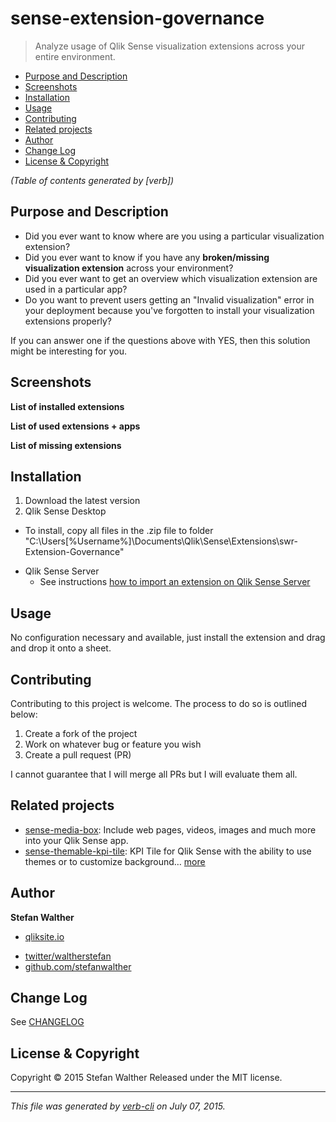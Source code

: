 # sense-extension-governance

> Analyze usage of Qlik Sense visualization extensions across your entire environment.

<!-- toc -->

* [Purpose and Description](#purpose-and-description)
* [Screenshots](#screenshots)
* [Installation](#installation)
* [Usage](#usage)
* [Contributing](#contributing)
* [Related projects](#related-projects)
* [Author](#author)
* [Change Log](#change-log)
* [License & Copyright](#license---copyright)

_(Table of contents generated by [verb])_

<!-- tocstop -->

## Purpose and Description

* Did you ever want to know where are you using a particular visualization extension?
* Did you ever want to know if you have any **broken/missing visualization extension** across your environment?
* Did you ever want to get an overview which visualization extension are used in a particular app?
* Do you want to prevent users getting an "Invalid visualization" error in your deployment because you've forgotten to install your visualization extensions properly?

If you can answer one if the questions above with YES, then this solution might be interesting for you.

## Screenshots

**List of installed extensions**

**List of used extensions + apps**

**List of missing extensions**

## Installation

1. Download the latest version
2. Qlik Sense Desktop
  - To install, copy all files in the .zip file to folder "C:\Users[%Username%]\Documents\Qlik\Sense\Extensions\swr-Extension-Governance"
* Qlik Sense Server
  - See instructions [how to import an extension on Qlik Sense Server](http://help.qlik.com/sense/en-us/developer/#../Subsystems/Workbench/Content/BuildingExtensions/HowTos/deploy-extensions.htm)

## Usage

No configuration necessary and available, just install the extension and drag and drop it onto a sheet.

## Contributing

Contributing to this project is welcome. The process to do so is outlined below:

1. Create a fork of the project
2. Work on whatever bug or feature you wish
3. Create a pull request (PR)

I cannot guarantee that I will merge all PRs but I will evaluate them all.

## Related projects

* [sense-media-box](https://github.com/stefanwalther/sense-media-box): Include web pages, videos, images and much more into your Qlik Sense app.
* [sense-themable-kpi-tile](https://github.com/stefanwalther/sense-themable-kpi-tile): KPI Tile for Qlik Sense with the ability to use themes or to customize background… [more](https://github.com/stefanwalther/sense-themable-kpi-tile)

## Author

**Stefan Walther**

+ [qliksite.io](http://qliksite.io)
* [twitter/waltherstefan](http://twitter.com/waltherstefan)
* [github.com/stefanwalther](http://github.com/stefanwalther)

## Change Log

See [CHANGELOG](CHANGELOG.yml)

## License & Copyright

Copyright © 2015 Stefan Walther
Released under the MIT license.

***

_This file was generated by [verb-cli](https://github.com/assemble/verb-cli) on July 07, 2015._